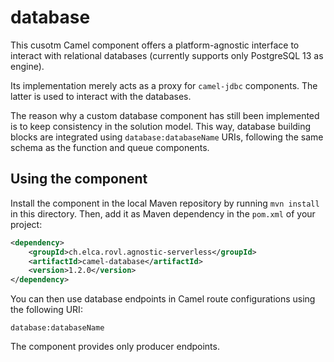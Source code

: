 # database

This cusotm Camel component offers a platform-agnostic interface to interact with relational databases (currently supports only PostgreSQL 13 as engine).

Its implementation merely acts as a proxy for `camel-jdbc` components. The latter is used to interact with the databases.

The reason why a custom database component has still been implemented is to keep consistency in the solution model. This way, database building blocks are integrated using `database:databaseName` URIs, following the same schema as the function and queue components.

## Using the component

Install the component in the local Maven repository by running `mvn install` in this directory. Then, add it as Maven dependency in the `pom.xml` of your project:

```xml
<dependency>
    <groupId>ch.elca.rovl.agnostic-serverless</groupId>
    <artifactId>camel-database</artifactId>
    <version>1.2.0</version>
</dependency>
```

You can then use database endpoints in Camel route configurations using the following URI:

`database:databaseName`

The component provides only producer endpoints.